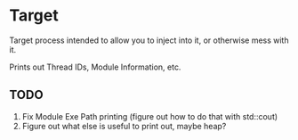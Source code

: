 # Target

Target process intended to allow you to inject into it, or otherwise mess with it.

Prints out Thread IDs, Module Information, etc.


## TODO

1. Fix Module Exe Path printing (figure out how to do that with std::cout)
2. Figure out what else is useful to print out, maybe heap?